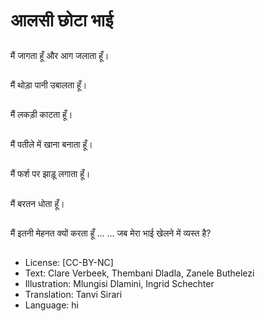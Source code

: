 # आलसी छोटा भाई

##
मैं जागता हूँ और आग जलाता हूँ।

##
मैं थोड़ा पानी उबालता हूँ।

##
मैं लकड़ी काटता हूँ।

##
मैं पतीले में खाना बनाता हूँ।

##
मैं फर्श पर झाड़ू लगाता हूँ।

##
मैं बरतन धोता हूँ।

##
मैं इतनी मेहनत क्यों करता हूँ ...
... जब मेरा भाई खेलने में व्यस्त है?

##
* License: [CC-BY-NC]
* Text: Clare Verbeek, Thembani Dladla, Zanele Buthelezi
* Illustration: Mlungisi Dlamini, Ingrid Schechter
* Translation: Tanvi Sirari
* Language: hi
